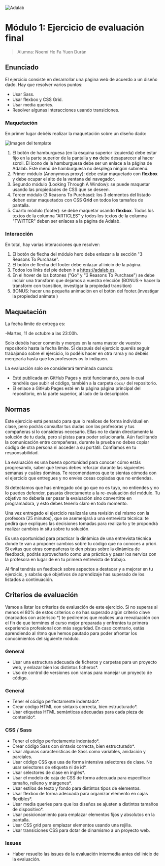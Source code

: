 ![Adalab](https://beta.adalab.es/resources/images/adalab-logo-155x61-bg-white.png)

# Módulo 1: Ejercicio de evaluación final

> Alumna: Noemí Ho Fa Yuen Durán

## Enunciado

El ejercicio consiste en desarrollar una página web de acuerdo a un diseño dado. Hay que resolver varios
puntos:

- Usar Sass.
- Usar flexbox y CSS Grid.
- Usar media queries.
- Resolver algunas interacciones usando transiciones.

### Maquetación

En primer lugar debéis realizar la maquetación sobre un diseño dado:

![Imagen del template](./desktop.png)

1. El botón de hamburguesa (en la esquina superior izquierda) debe estar fijo en la parte superior de la pantalla y **no** debe desaparecer al hacer scroll. El icono de la hamburguesa debe ser un enlace a la página de Adalab. Este menú de hamburguesa no desplega ningún submenú.
2. Primer módulo (Anonymous proxy): debe estar maquetado con **flexbox** y debe ocupar el alto de la ventana del navegador.
3. Segundo módulo (Looking Through A Window): se puede maquetar usando las propiedades de CSS que se deseen.
4. Tercer módulo (3 Reasons To Purchase): los 3 elementos del listado deben estar maquetados con CSS **Grid** en todos los tamaños de pantalla.
5. Cuarto módulo (footer): se debe maquetar usando **flexbox**. Todos los textos de la columna "ARTICLES" y todos los textos de la columna "TWITTER" deben ser enlaces a la página de Adalab.

### Interacción

En total, hay varias interacciones que resolver:

1. El botón de flecha del módulo hero debe enlazar a la sección "3 Reasons To Purchase".
2. El botón de flecha del footer debe enlazar al inicio de la página.
3. Todos los links del pie deben ir a https://adalab.es.
4. En el hover de los botones ("Go" y "3 Reasons To Purchase") se debe incluir una transform que
   dejamos a vuestra elección (BONUS-> hacer la transform con transition, investigar la propiedad
   transition)
5. BONUS: hacer una pequeña animación en el botón del footer.(investigar la propiedad animate )

## Maquetación

La fecha límite de entrega es:

-Martes, 11 de octubre a las 23:00h.

Solo debéis hacer commits y merges en la rama master de vuestro repositorio hasta la fecha límite. Si
después del ejercicio queréis seguir trabajando sobre el ejercicio, lo podéis hacer en otra rama y no debéis
mergearla hasta que los profesores os lo indiquen.

La evaluación solo se considerará terminada cuando:

- Esté publicada en GitHub Pages y esté funcionando, para lo cual tendréis que subir el código, también a la carpeta `docs/` del repositorio.
- El enlace a GitHub Pages esté en la página página principal del repositorio, en la parte superior, al
  lado de la descripción.

## Normas

Este ejercicio está pensado para que lo realices de forma individual en clase, pero podrás consultar tus dudas con las profesoras y tus compañeras si lo consideras necesario. Ellas no te darán directamente la solución de tu duda, pero sí pistas para poder solucionarla. Aún facilitando la comunicación entre compañeras, durante la prueba no debes copiar código de otra persona ni acceder a su portátil. Confiamos en tu responsabilidad.

La evaluación es una buena oportunidad para conocer cómo estás progresando, saber qué temas debes reforzar durante las siguientes semanas y cuáles dominas. Te recomendamos que te sientas cómoda con el ejercicio que entregues y no envíes cosas copiadas que no entiendas.

Si detectamos que has entregado código que no es tuyo, no entiendes y no lo puedes defender, pasarás directamente a la re-evaluación del módulo. Tu objetivo no debería ser pasar la evaluación sino convertirte en programadora, y esto debes tenerlo claro en todo momento.

Una vez entregado el ejercicio realizarás una revisión del mismo con la profesora (25 minutos), que se asemenjará a una entrevista técnica: te pedirá que expliques las decisiones tomadas para realizarlo y te propondrá realizar cambios in situ sobre tu solución.

Es una oportunidad para practicar la dinámica de una entrevista técnica donde te van a proponer cambios sobre tu código que no conoces a priori. Si evitas que otras compañeras te den pistas sobre la dinámica de feedback, podrás aprovecharlo como una práctica y pasar los nervios con la profesora en lugar de en tu primera entrevista de trabajo.

Al final tendrás un feedback sobre aspectos a destacar y a mejorar en tu ejercicio, y sabrás qué objetivos de aprendizaje has superado de los listados a continuación.

## Criterios de evaluación

Vamos a listar los criterios de evaluación de este ejercicio. Si no superas al menos el 80% de estos criterios o no has superado algún criterio clave (marcados con asterisco \*) te pediremos que realices una reevaluación con el fin de que termines el curso mejor preparada y enfrentes tu primera experiencia profesional con más seguridad. En caso contrario, estás aprendiendo al ritmo que hemos pautado para poder afrontar los conocimientos del siguiente módulo.

### General

- Usar una estructura adecuada de ficheros y carpetas para un proyecto web, y enlazar bien los distintos ficheros\*.
- Uso de control de versiones con ramas para manejar un proyecto de código.

### General

- Tener el código perfectamente indentado\*.
- Crear código HTML con sintaxis correcta, bien estructurado\*.
- Usar etiquetas HTML semánticas adecuadas para cada pieza de contenido\*.

### CSS / Sass

- Tener el código perfectamente indentado\*.
- Crear código Sass con sintaxis correcta, bien estructurado\*.
- Usar algunas características de Sass como variables, anidación y parciales.
- Usar código CSS que usa de forma intensiva selectores de clase. No usar selectores de etiqueta ni de id\*.
- Usar selectores de clase en inglés\*.
- Usar el modelo de caja de CSS de forma adecuada para especificar tamaño, relleno y márgenes\*.
- Usar estilos de texto y fondo para distintos tipos de elementos.
- Usar flexbox de forma adecuada para organizar elemento en cajas flexibles\*.
- Usar media queries para que los diseños se ajusten a distintos tamaños de dispositivo\*.
- Usar posicionamiento para emplazar elementos fijos y absolutos en la pantalla.
- Usar CSS grid para emplazar elementos usando una rejilla.
- Usar transiciones CSS para dotar de dinamismo a un proyecto web.

### Issues

- Haber resuelto las issues de la evaluación intermedia antes del inicio de la evaluación.
